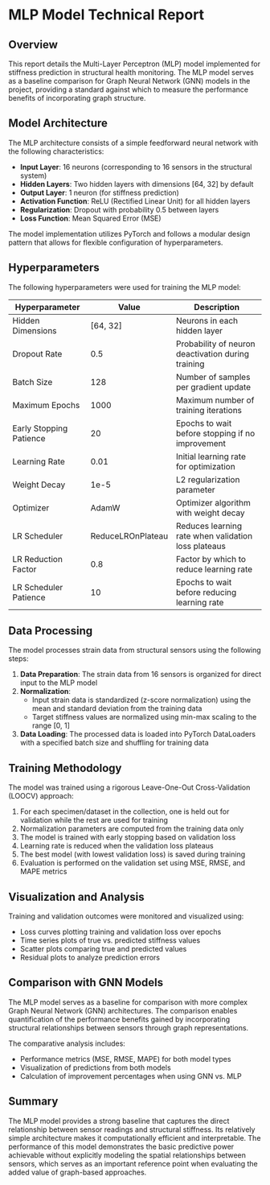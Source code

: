 # MLP Model Technical Report

## Overview
This report details the Multi-Layer Perceptron (MLP) model implemented for stiffness prediction in structural health monitoring. The MLP model serves as a baseline comparison for Graph Neural Network (GNN) models in the project, providing a standard against which to measure the performance benefits of incorporating graph structure.

## Model Architecture

The MLP architecture consists of a simple feedforward neural network with the following characteristics:

- **Input Layer**: 16 neurons (corresponding to 16 sensors in the structural system)
- **Hidden Layers**: Two hidden layers with dimensions [64, 32] by default
- **Output Layer**: 1 neuron (for stiffness prediction)
- **Activation Function**: ReLU (Rectified Linear Unit) for all hidden layers
- **Regularization**: Dropout with probability 0.5 between layers
- **Loss Function**: Mean Squared Error (MSE)

The model implementation utilizes PyTorch and follows a modular design pattern that allows for flexible configuration of hyperparameters.

## Hyperparameters

The following hyperparameters were used for training the MLP model:

| Hyperparameter | Value | Description |
|----------------|-------|-------------|
| Hidden Dimensions | [64, 32] | Neurons in each hidden layer |
| Dropout Rate | 0.5 | Probability of neuron deactivation during training |
| Batch Size | 128 | Number of samples per gradient update |
| Maximum Epochs | 1000 | Maximum number of training iterations |
| Early Stopping Patience | 20 | Epochs to wait before stopping if no improvement |
| Learning Rate | 0.01 | Initial learning rate for optimization |
| Weight Decay | 1e-5 | L2 regularization parameter |
| Optimizer | AdamW | Optimizer algorithm with weight decay |
| LR Scheduler | ReduceLROnPlateau | Reduces learning rate when validation loss plateaus |
| LR Reduction Factor | 0.8 | Factor by which to reduce learning rate |
| LR Scheduler Patience | 10 | Epochs to wait before reducing learning rate |

## Data Processing

The model processes strain data from structural sensors using the following steps:

1. **Data Preparation**: The strain data from 16 sensors is organized for direct input to the MLP model
2. **Normalization**:
   - Input strain data is standardized (z-score normalization) using the mean and standard deviation from the training data
   - Target stiffness values are normalized using min-max scaling to the range [0, 1]
3. **Data Loading**: The processed data is loaded into PyTorch DataLoaders with a specified batch size and shuffling for training data

## Training Methodology

The model was trained using a rigorous Leave-One-Out Cross-Validation (LOOCV) approach:

1. For each specimen/dataset in the collection, one is held out for validation while the rest are used for training
2. Normalization parameters are computed from the training data only
3. The model is trained with early stopping based on validation loss
4. Learning rate is reduced when the validation loss plateaus
5. The best model (with lowest validation loss) is saved during training
6. Evaluation is performed on the validation set using MSE, RMSE, and MAPE metrics

## Visualization and Analysis

Training and validation outcomes were monitored and visualized using:

- Loss curves plotting training and validation loss over epochs
- Time series plots of true vs. predicted stiffness values
- Scatter plots comparing true and predicted values
- Residual plots to analyze prediction errors

## Comparison with GNN Models

The MLP model serves as a baseline for comparison with more complex Graph Neural Network (GNN) architectures. The comparison enables quantification of the performance benefits gained by incorporating structural relationships between sensors through graph representations.

The comparative analysis includes:
- Performance metrics (MSE, RMSE, MAPE) for both model types
- Visualization of predictions from both models
- Calculation of improvement percentages when using GNN vs. MLP

## Summary

The MLP model provides a strong baseline that captures the direct relationship between sensor readings and structural stiffness. Its relatively simple architecture makes it computationally efficient and interpretable. The performance of this model demonstrates the basic predictive power achievable without explicitly modeling the spatial relationships between sensors, which serves as an important reference point when evaluating the added value of graph-based approaches.